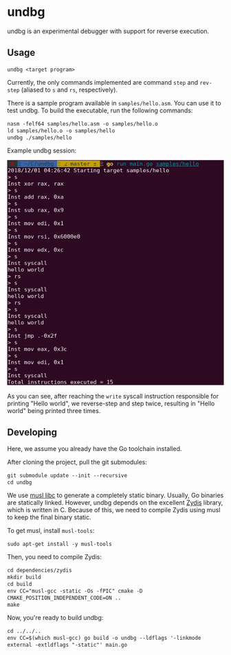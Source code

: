 # undbg

undbg is an experimental debugger with support for reverse execution.

## Usage

    undbg <target program>

Currently, the only commands implemented are command `step` and `rev-step` (aliased to `s` and `rs`, respectively).

There is a sample program available in `samples/hello.asm`. You can use it to test undbg. To build the executable, run the following commands:

    nasm -felf64 samples/hello.asm -o samples/hello.o
    ld samples/hello.o -o samples/hello
    undbg ./samples/hello

Example undbg session:

![example undbg session](./docs/undbg-hello-world-session.png)

As you can see, after reaching the `write` syscall instruction responsible for printing "Hello world", we reverse-step and step twice, resulting in "Hello world" being printed three times.


## Developing

Here, we assume you already have the Go toolchain installed.

After cloning the project, pull the git submodules:

    git submodule update --init --recursive
    cd undbg

We use [musl libc](https://www.musl-libc.org/) to generate a completely static binary. Usually, Go binaries are statically linked. However, undbg depends on the excellent [Zydis](https://zydis.re/) library, which is written in C. Because of this, we need to compile Zydis using musl to keep the final binary static.

To get musl, install `musl-tools`:

    sudo apt-get install -y musl-tools

Then, you need to compile Zydis:

    cd dependencies/zydis
    mkdir build
    cd build
    env CC="musl-gcc -static -Os -fPIC" cmake -D CMAKE_POSITION_INDEPENDENT_CODE=ON ..
    make

Now, you're ready to build undbg:

    cd ../../..
    env CC=$(which musl-gcc) go build -o undbg --ldflags '-linkmode external -extldflags "-static"' main.go
